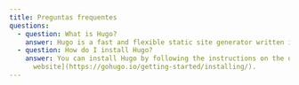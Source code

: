 ```yaml
---
title: Preguntas frequentes
questions:
  - question: What is Hugo?
    answer: Hugo is a fast and flexible static site generator written in Go.
  - question: How do I install Hugo?
    answer: You can install Hugo by following the instructions on the official [Hugo
      website](https://gohugo.io/getting-started/installing/).
---
```

